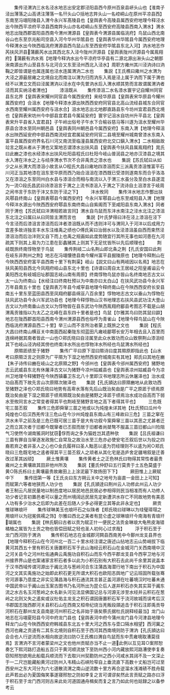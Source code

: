 <!-- { "loadSidebar": true } -->
　　集传泾渭汭三水名泾水地志出安定郡泾阳县西今原州百泉县岍头山也【淮南子泾出薄落之山高诱注薄落一名幵头山○括地志筓头山一名崆峒山在原州平凉县西】东南至冯翊阳陵县入渭今永兴军髙陵县也【皇舆表今高陵县属西安府地理今释泾水出今陜西平凉府平凉县西南筓头山亦名崆峒山东至西安府高陵县西南入渭水】渭水地志出陇西郡首阳县西南今渭州渭源县【皇舆表今渭源县属临洮府】鸟鼠山西北南谷山也东至京兆船司空县入河今华州华隂县也【皇舆表华州华隂县今属西安府地理今释渭水出今陜西临洮府渭源县西鸟鼠山东至西安府华隂县东北入河】汭水地志作芮扶风汧县蒲薮芮水出其西北东入泾今陇州汧源县【皇舆表陇州汧源县今属鳯翔府】蒲薮有汭水焉【地理今释汭水出今平凉府华亭县有二源北源出湫头山之朝那湫南源出齐山至县东与北河合又东至泾州西北入泾水】周职方雍州其川泾汭诗曰汭鞠之即皆谓是也属连属也泾水连属渭汭二水也
　　集説【王氏樵曰雍州之水渭为大泾之源最居雍之北境自北而南注以渭为归而汭东入焉是泾上属于汭而下属于渭也经不以渭立文而曰泾属渭汭以泾水在中先曽汭水后入渭水顺其势而言故谓属渭汭者泾而其实纳泾者渭也】
　　漆沮既从
　　集传漆沮二水名漆水寰宇记自耀州同官县东北界【皇舆表宋耀州同官县今属西安府】来经华原县【皇舆表宋华原县今耀州属西安府】合沮水【地理今释漆水源出陜西西安府同官县北高山流经县城东合同官水西南至耀州属西安府与沮水合】沮水地志出北地郡直路县东今坊州宜君县西北境也【皇舆表宋坊州今中部县宜君县今属延安府】寰宇记沮水自坊州升平县北【皇舆表宋升平县省入宜君县】子午岭出俗号子午水下合榆谷慈马等川遂为沮水至耀州华原县合漆水至同州朝邑县【皇舆表同州朝邑县今属西安府】东南入渭【地理今释沮水出陜西延安府中部县西南流经宜君属延安府同官二县境至耀州城南曾漆水东南入富平县属西安府界名石川河又南流至临潼县属西安府北交口鎭入渭水】二水相敌故竝言之既从者从于渭也又案地志谓漆水出扶风县【皇舆表今扶风县属鳯翔府】晁氏曰此豳之漆也水经漆水出扶风杜阳县程氏曰杜阳今岐山普润县之地亦汉漆县之境其水入渭在沣水之上与经序渭水节次不合非禹贡之漆水也
　　集説【苏氏轼曰从如少之从长渭大而漆沮小故言从○程氏大昌曰雍地四漆沮而实三派禹贡漆沮惟富平石川河正当其地漆在沮东至华原而西乃始合沮沮在漆西既已受漆则遂南东而合乎洛洛又在漆沮之东至同州白水县与漆沮合而相与南流以入于渭三水虽分及至白水县遂混为一流○段氏昌武曰诗漆沮言于渭之上流书漆沮入于渭之下流诗自土沮漆言于岐周之闲书言于东防于沣又东防于泾之下】
　　沣水攸同
　　集传沣水地志作酆出扶风鄠县终南山【皇舆表鄠县今属西安府】今永兴军鄠县山也东至咸阳县入渭【地理今释沣水源出今陜西西安府鄠县东南终南山自紫阁而下至咸阳县东南入渭水】同者同于渭也【苏氏轼曰沣渭相若故言同】渭水自鸟鼠而东沣水南注之泾水北注之漆沮东北注之曰属曰从曰同皆主渭而言也
　　集説【叶氏梦得曰沣在泾上漆沮在泾下今言泾而后漆沮言漆沮而后沣者漆沮既从而不违则沣可与渭同入于河沣以后成用力宜差多故诗独言丰水东注维禹之绩也○傅氏寅曰治弱水以及泾漆沮虽自西而束然泾漆沮治而后治沣则又自下而上也禹之规画如此度势随宜行其所无事也如河患在九河疏其下则其上易为力江患在彭蠡猪其上则其下无足忧皆所以先后顺理也】
　　荆岐既旅终南惇物至于鸟鼠
　　集传荆岐二山名荆山即北条之荆【孔氏安国曰此荆在岐东非荆州之荆】地志在冯翊懐徳县南今耀州富平县掘陵原也【地理今释荆山在今陜西西安府富平县西南十里下有荆渠】岐山【説文曰山有两岐因以名焉】地志在扶风美阳县西北今凤翔府岐山县东北十里也【诗谱曰周自太王居岐之阳皇甫谥云今美阳西北有岐城旧址郡国志岐山南有周原】终南惇物鸟鼠亦皆山名终南地志古文以太一山为终南山【水经注曰终南杜预以为中南亦曰太白山】在扶风武功县今永兴军万年县南五十里也【皇舆表万年县今咸寜县地理今释终南山在今陜西西安府长安县南五十里东至蓝田县西至凤翔府郿县绵亘八百余里】惇物地志古文以垂山为惇物在扶风武功县今永兴军武功县也【地理今释惇物山汉书地理志右扶风县武功注大壹山古文以为终南垂山古文以为惇物皆在县东武功今陜西鳯翔府郿县考图志不载是山胡渭禹贡锥指以为太乙之北峰在县东四十里者是也】鸟鼠【尔雅其鸟曰防其鼠曰鼵】地志在陇西郡首阳县西南今渭州渭源县西也俗呼为青雀山【地理今释鸟鼠山在今陜西临洮府渭源县西二十里】举三山而不言所治者蒙上既旅之文也
　　集説【程氏大昌曰终南山横亘关中南面西起秦陇东彻蓝田凡雍岐郿鄠长安万年相去且入百里而连绵峙据其南者皆此一山也○郑氏晓曰自泾属至此众水致功而众山致祭荆山漆沮经其下也岐山泾汭经其傍也终南沣水所出也惇物沣水所经也鸟鼠渭水所经也】
　　原隰厎绩至于猪野
　　集传广平曰原下湿曰隰诗曰度其隰原即指此也【山水考曰原隰泛言之则原为广平隰为下湿之地然西安府城南实有其地】郑氏曰其地在豳【朱子诗传曰豳在岐山之北原隰之野】今邠州也【皇舆表今邠州属西安府】猪野地志云武威县东北有休屠泽古文以为猪野今凉州姑臧县也【皇舆表凉州姑臧县今为凉州卫地理今释猪野在今陜西镇蕃卫东北八十里即汉书地理志所云休屠泽也】治水成功自髙而下故先言山次原隰次陂泽也
　　集説【孔氏頴达曰原隰豳地从此致功西至猪野之泽也○郑氏晓曰地势有高卑水落有先后山既治矣由是广平之原厎于绩焉原既治矣由是下湿之隰厎于绩焉隰既治矣由是猪野之泽厎于绩焉治水成功自高而下弱水至攸同言水之常变者得其平也荆岐至猪野言地之高下者得其平也】
　　三危既宅三苗丕叙
　　集传三危即舜窜三苗之地或以为炖煌未详其地【杜氏预曰瓜州今炖煌也○后汉西羌传注三危山在今沙州炖煌县东南山有三峰故曰三危】三苗之窜在洪水未平之前及是三危已既可居三苗于是大有功叙今案舜窜三苗以其恶之尤甚者迁之而立其次者于旧都今既窜者已丕叙而居于旧都者尚桀骜不服盖三苗旧都山川险阻气习使然今湖南猺洞时犹窃俘而询之多为猫姓岂其遗种欤
　　集説【吕氏祖谦曰三苗有罪自当窜逐发政施仁自常及之故治水至三危亦必使安宅丕叙后世以为投之四裔若弃之者非圣人之心也○金氏履祥曰圣人黜恶以逺为罚经理则不以逺为闲○郑氏晓曰三危既宅地之逺者得其平三苗丕叙人之顽者从其化宅是造庐舍定疆埸叙是迁善改过革其凶顽】
　　厥土惟黄壤
　　集传黄者土之正色林氏曰物得其常性者最贵雍州之土黄壤故其田非他州所及
　　集説【董氏仲舒曰五行莫贵于土五色莫盛于黄○陈氏栎曰土黄壤最贵故雍田上上涂泥最下故扬田下下】
　　厥田惟上上厥赋中下
　　集传田第一等【王氏炎曰东方朔云关中之地号为亩直一金田上上可知】而赋第六等者地狭而人功少也
　　集説【孔氏頴逹曰荆州云人功修此州云人功少者王制云凡居民量地以制邑度地以居民地邑民居必参相得则民当相准而有人功修人功少者记言初置邑者可以量之而州境阔远民居先定新遭洪水存亡不同故地势有美恶人功有多少治水之后即为此差在后随人少多必得更立其等此非永定也】
　　厥贡惟球琳琅玕
　　集传球琳美玉也琅玕石之似珠者【郑氏晓曰球琳以为珪璧璋瑁之用琅玕以为冠冕佩襦之饰】尔雅曰西北之美者有昆仑虚之球琳琅玕今南海有青琅玕瑚属也
　　集説【林氏駧曰古者以贡为赋正什一便民之法贡金琳琅大龟熊皮海错橘柚之属皆为土贡之物也皆偿田赋之轻也圣人初何心过求哉】
　　浮于积石至于龙门西河防于渭汭
　　集传积石地志在金城郡河闗县西南羌中今鄯州龙支县界也【地理今释积石山在今河州北一百二十里水经注谓之唐述山拈地志云山势峭拔下临黄河其西五十里有积石关唐置积石军于此山海经云积石山在金城河门关西南境中汉之河关县今之河州杜佑通典云禹施功自积石山而东今西平郡龙支县今西寜卫地与河州接界界山是也案诸家言积石者多以此为小积石别有大积石去此尚千余里其说盖本于汉书西域传谓河源出于阗北流与葱岭河合东注蒲昌海潜行地下南出于积石为中国河之文其实禹施功之始即此积石更无所谓大积石也欧阳忞舆地广记云班固所载张骞穷河源事乃意度之非实见蒲昌海与积石通流其言甚正盖河源在吐蕃境汉时吐蕃未通中国武帝以于阗山出玉案古图书乃名河所出为昆仑后人遂并积石亦失其实耳于阗东流之水古名玉河葱岭之水名新头河见法显佛国记总与河源无涉至水经并云积石在葱岭之北则又失之逺矣或议杜佑主龙支之积石谓因唐置积石军于浇河故城而误考后汉书郡国志陇西郡河关县积石山在西南又桓帝纪烧当羌叛段顃追击于积石注即禹贡导河积石在鄯州龙支县南是河州积石之名非始于唐矣蔡氏据杜氏説释经最当】龙门山地志在冯翊夏阳县今河中府龙门县也【皇舆表河中府今蒲州龙门县今河津县地理今释龙门山在今陜西西安府韩城县东北五十里大河之西东与壶口隔水相望】西河冀之西河也雍之贡道有二其东北境则自积石至于西河其西南境则防于渭汭【孔氏頴达曰会合也人行逆流而水相向故逆流曰防○王氏樵曰渭自鸟鼠而东中贯雍境取漕莫径焉】言渭汭不言河者蒙梁州之文也他州贡赋亦当不止一道此例以互见耳○案邢恕奏乞下熙河路打造船五百只于黄河顺流放下至防州西小河内藏放熙河路漕使李复奏窃知邢恕欲用此船载兵顺流而下去取兴州契勘防州之西小河咸水其阔不及一文深止于一二尺岂能藏船黄河过防州入韦精山石峡险窄自上垂流直下高数十丈船岂可过至西安州之东大河分为六七道散流渭之南山逆流数十里方再合逆溜水浅滩碛不胜舟载此声若出必为夏国侮笑事遂寝邢恕之防如李复之言可谓谬矣然此言贡赋之路亦曰浮于积石至于龙门西河则古来此处河道固通舟楫矣而复之言乃如此何也姑録之以备参考云
